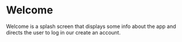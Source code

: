 # Welcome

Welcome is a splash screen that displays some info about the app and directs the user to log in our create an account.
